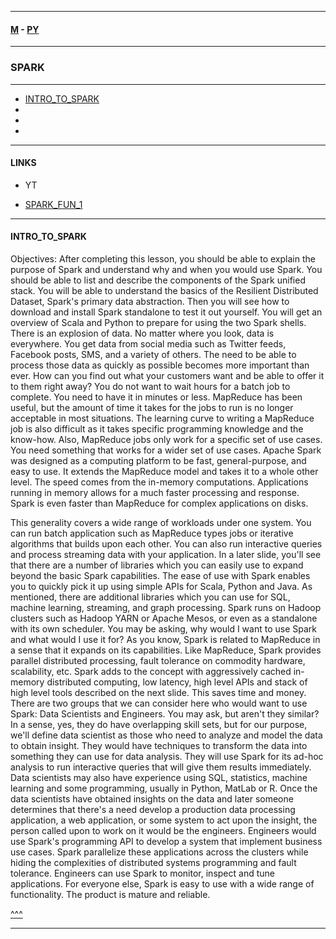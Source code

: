 
---

#### [M](https://github.com/ttltrk/TTT/blob/master/menu.md) - [PY](https://github.com/ttltrk/TTT/blob/master/PY/PY.md)

---

### SPARK

---

* [INTRO_TO_SPARK](#INTRO_TO_SPARK)
* [](#)
* [](#)
* [](#)

---

#### LINKS

- YT

* [SPARK_FUN_1](https://courses.cognitiveclass.ai/courses/course-v1:BigDataUniversity+BD0211EN+v1/courseware/50e2f47dec3341ab984fb0505c202b99/7f3e68eea7e7416e9481ec7e69f212b4/?child=first)

---

#### INTRO_TO_SPARK

Objectives: After completing this lesson, you should be
able to explain the purpose of Spark and understand why and when you would use Spark. You should
be able to list and describe the components of the Spark unified stack. You will be able
to understand the basics of the Resilient Distributed Dataset, Spark's primary data abstraction.
Then you will see how to download and install Spark standalone to test it out yourself.
You will get an overview of Scala and Python to prepare for using the two Spark shells.
There is an explosion of data. No matter where
you look, data is everywhere. You get data from social media such as Twitter feeds, Facebook
posts, SMS, and a variety of others. The need to be able to process those data as quickly
as possible becomes more important than ever. How can you find out what your customers want
and be able to offer it to them right away? You do not want to wait hours for a batch
job to complete. You need to have it in minutes or less.
MapReduce has been useful, but the amount of time it takes for the jobs to run is no
longer acceptable in most situations. The learning curve to writing a MapReduce job
is also difficult as it takes specific programming knowledge and the know-how. Also, MapReduce
jobs only work for a specific set of use cases. You need something that works for a wider
set of use cases.
Apache Spark was designed as a computing platform to be fast, general-purpose, and easy to use.
It extends the MapReduce model and takes it to a whole other level.
The speed comes from the in-memory computations. Applications running in memory allows for
a much faster processing and response. Spark is even faster than MapReduce for complex
applications on disks.

This generality covers a wide range of workloads under one system. You can run batch application
such as MapReduce types jobs or iterative algorithms that builds upon each other. You
can also run interactive queries and process streaming data with your application. In a
later slide, you'll see that there are a number of libraries which you can easily use
to expand beyond the basic Spark capabilities.
The ease of use with Spark enables you to quickly pick it up using simple APIs for Scala,
Python and Java. As mentioned, there are additional libraries which you can use for SQL, machine
learning, streaming, and graph processing. Spark runs on Hadoop clusters such as Hadoop
YARN or Apache Mesos, or even as a standalone with its own scheduler.
You may be asking, why would I want to use
Spark and what would I use it for? As you know, Spark is related to MapReduce in a sense
that it expands on its capabilities.
Like MapReduce, Spark provides parallel distributed processing, fault tolerance on commodity hardware,
scalability, etc. Spark adds to the concept with aggressively cached in-memory distributed
computing, low latency, high level APIs and stack of high level tools described on the
next slide. This saves time and money.
There are two groups that we can consider here who would want to use Spark: Data Scientists
and Engineers. You may ask, but aren't they similar? In a sense, yes, they do have overlapping
skill sets, but for our purpose, we'll define data scientist as those who need to analyze
and model the data to obtain insight. They would have techniques to transform the data
into something they can use for data analysis. They will use Spark for its ad-hoc analysis
to run interactive queries that will give them results immediately. Data scientists
may also have experience using SQL, statistics, machine learning and some programming, usually
in Python, MatLab or R. Once the data scientists have obtained insights on the data and later
someone determines that there's a need develop a production data processing application,
a web application, or some system to act upon the insight, the person called upon to work
on it would be the engineers.
Engineers would use Spark's programming API to develop a system that implement business
use cases. Spark parallelize these applications across the clusters while hiding the complexities
of distributed systems programming and fault tolerance. Engineers can use Spark to monitor,
inspect and tune applications.
For everyone else, Spark is easy to use with a wide range of functionality. The product
is mature and reliable.

[^^^](#SPARK)

---
